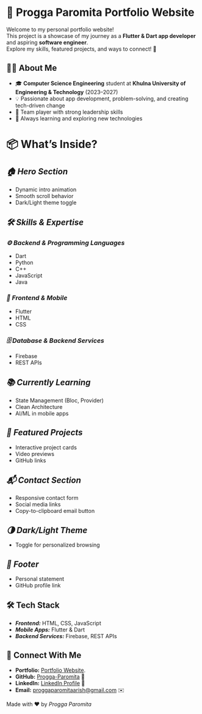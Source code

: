 # 🚀 Progga Paromita Portfolio Website

Welcome to my personal portfolio website!  
This project is a showcase of my journey as a **Flutter & Dart app developer** and aspiring **software engineer**.  
Explore my skills, featured projects, and ways to connect! 🌟


## 👩‍💻 About Me

* 🎓 **Computer Science Engineering** student at **Khulna University of Engineering & Technology** (2023–2027)  
* 💡 Passionate about app development, problem-solving, and creating tech-driven change  
* 🤝 Team player with strong leadership skills  
* 🌱 Always learning and exploring new technologies  


# 📦 What’s Inside?

## *🏠 Hero Section*
* Dynamic intro animation  
* Smooth scroll behavior  
* Dark/Light theme toggle


## *🛠️ Skills & Expertise*

### *⚙️ Backend & Programming Languages*
* Dart
* Python
* C++
* JavaScript
* Java  

### *📱 Frontend & Mobile*
* Flutter
* HTML
* CSS  

### *🗄️ Database & Backend Services*
* Firebase
* REST APIs  


## *📚 Currently Learning*
* State Management (Bloc, Provider)  
* Clean Architecture  
* AI/ML in mobile apps  

## *🚀 Featured Projects*
* Interactive project cards  
* Video previews  
* GitHub links  

## *📬 Contact Section*
* Responsive contact form  
* Social media links  
* Copy-to-clipboard email button  

## *🌗 Dark/Light Theme*
* Toggle for personalized browsing

## *🦾 Footer*
* Personal statement  
* GitHub profile link  


## 🛠️ Tech Stack

* ***Frontend:*** HTML, CSS, JavaScript  
* ***Mobile Apps:*** Flutter & Dart  
* ***Backend Services:*** Firebase, REST APIs  


## 🤝 Connect With Me

* **Portfolio:** [Portfolio Website](https://progga-paromita.github.io/Portfolio/).
* **GitHub:** [Progga-Paromita](https://github.com/Progga-Paromita) 🐙  
* **LinkedIn:** [LinkedIn Profile](https://linkedin.com/in/your-profile) 💼  
* **Email:** proggaparomitaarish@gmail.com ✉️  


Made with ❤️ by *Progga Paromita*
